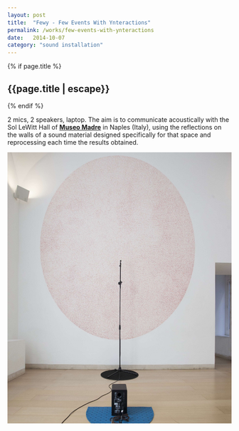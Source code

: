```yaml
---
layout: post
title:  "Fewy - Few Events With Ynteractions"
permalink: /works/few-events-with-ynteractions
date:   2014-10-07
category: "sound installation"
---
```

{% if page.title %}
<h2>{{page.title | escape}}</h2>
{% endif %}

2 mics, 2 speakers, laptop.
The aim is to communicate acoustically with the Sol LeWitt Hall of [**Museo Madre**][madre] in Naples (Italy), using the reflections on the walls of a sound material designed specifically for that space and reprocessing each time the results obtained.

[madre]: https://www.madrenapoli.it/calendario/electromadre/

<img src='/assets/fewy.jpg' width='600' height='609'>
